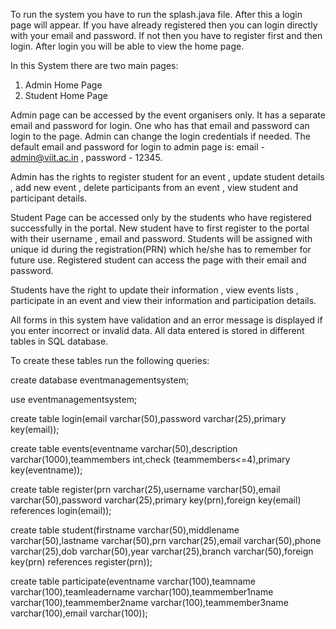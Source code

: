 To run the system you have to run the splash.java file. After this a login page will appear. If you have already registered then you can login directly with your email and password. If not then you have to register first and then login. After login you will be able to view the home page.

In this System there are two main pages:

1. Admin Home Page
2. Student Home Page

Admin page can be accessed by the event organisers only. It has a separate email and password for login. One who has that email and password can login to the page. Admin can change the login credentials if needed. The default email and password for login to admin page is: email - admin@viit.ac.in , password - 12345.

Admin has the rights to register student for an event , update student details , add new event , delete participants from an event , view student and participant details. 

Student Page can be accessed only by the students who have registered successfully in the portal. New student have to first register to the portal with their username , email and password. Students will be assigned with unique id during the registration(PRN) which he/she has to remember for future use. Registered student can access the page with their email and password.

Students have the right to update their information , view events lists , participate in an event and view their information and participation details.

All forms in this system have validation and an error message is displayed if you enter incorrect or invalid data. All data entered is stored in different tables in SQL database.

To create these tables run the following queries:


create database eventmanagementsystem;

use eventmanagementsystem;

create table login(email varchar(50),password varchar(25),primary key(email));

create table events(eventname varchar(50),description varchar(1000),teammembers int,check (teammembers<=4),primary key(eventname));

create table register(prn varchar(25),username varchar(50),email varchar(50),password varchar(25),primary key(prn),foreign key(email) references login(email));

create table student(firstname varchar(50),middlename varchar(50),lastname varchar(50),prn varchar(25),email varchar(50),phone varchar(25),dob varchar(50),year varchar(25),branch varchar(50),foreign key(prn) references register(prn));

create table participate(eventname varchar(100),teamname varchar(100),teamleadername varchar(100),teammember1name varchar(100),teammember2name varchar(100),teammember3name varchar(100),email varchar(100));
